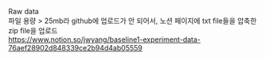 Raw data       
파일 용량 > 25mb라 github에 업로드가 안 되어서, 노션 페이지에 txt file들을 압축한 zip file을 업로드         
https://www.notion.so/jwyang/baseline1-experiment-data-76aef28902d848339ce2b94d4ab05559

